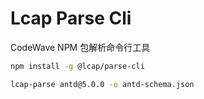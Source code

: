 # Lcap Parse Cli

CodeWave NPM 包解析命令行工具

```sh
npm install -g @lcap/parse-cli
```

```sh
lcap-parse antd@5.0.0 -o antd-schema.json
```
